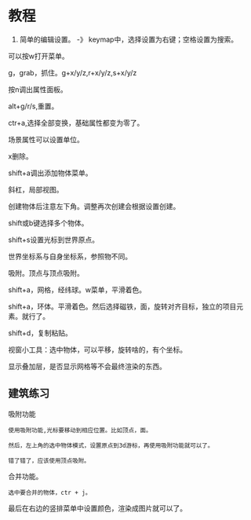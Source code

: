 # 教程

1. 简单的编辑设置。
-》 keymap中，选择设置为右键；空格设置为搜索。

可以按w打开菜单。

g，grab，抓住。g+x/y/z,r+x/y/z,s+x/y/z

按n调出属性面板。

alt+g/r/s,重置。

ctr+a,选择全部变换，基础属性都变为零了。

场景属性可以设置单位。

x删除。

shift+a调出添加物体菜单。

斜杠，局部视图。

创建物体后注意左下角。调整再次创建会根据设置创建。

shift或b键选择多个物体。

shift+s设置光标到世界原点。

世界坐标系与自身坐标系，参照物不同。

吸附。顶点与顶点吸附。

shift+a，网格，经纬球。w菜单，平滑着色。

shift+a，环体。平滑着色。然后选择磁铁，面，旋转对齐目标，独立的项目元素。就行了。

shift+d，复制粘贴。

视窗小工具：选中物体，可以平移，旋转啥的，有个坐标。

显示叠加层，是否显示网格等不会最终渲染的东西。

## 建筑练习
吸附功能
```shell
使用吸附功能,光标要移动到相应位置。比如顶点，面。

然后，左上角的选中物体模式，设置原点到3d游标，再使用吸附功能就可以了。

错了错了，应该使用顶点吸附。
```
合并功能。
```shell
选中要合并的物体，ctr + j。
```

最后在右边的竖排菜单中设置颜色，渲染成图片就可以了。